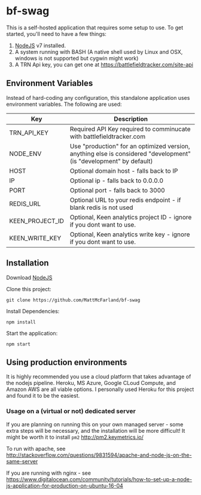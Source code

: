 # bf-swag

This is a self-hosted application that requires some setup to use.  To get started, you'll need to have a few things:

1. [NodeJS](http://nodejs.org) v7 installed.
2. A system running with BASH (A native shell used by Linux and OSX, windows is not supported but cygwin might work)
3. A TRN Api key, you can get one at https://battlefieldtracker.com/site-api

## Environment Variables
Instead of hard-coding any configuration, this standalone application uses environment variables.  The following are used:

<table>
<thead>
<tr><th>Key</th><th>Description</th></tr>
</thead>
<tbody>
<tr><td>TRN_API_KEY</td><td>Required API Key required to comminucate with battlefieldtracker.com</td></tr>
<tr><td>NODE_ENV</td><td>Use "production" for an optimized version, anything else is considered "development" (is "development" by default)</td></tr>
<tr><td>HOST</td><td>Optional domain host - falls back to IP</td></tr>
<tr><td>IP</td><td>Optional ip - falls back to 0.0.0.0</td></tr>
<tr><td>PORT</td><td>Optional port - falls back to 3000</td></tr>
<tr><td>REDIS_URL</td><td>Optional URL to your redis endpoint - if blank redis is not used</td></tr>
<tr><td>KEEN_PROJECT_ID</td><td>Optional, Keen analytics project ID - ignore if you dont want to use. </td></tr>
<tr><td>KEEN_WRITE_KEY</td><td>Optional, Keen analytics write key - ignore if you dont want to use. </td></tr>
</tbody>
</table>

## Installation

Download [NodeJS](http://nodejs.org)

Clone this project:
```
git clone https://github.com/MattMcFarland/bf-swag
```

Install Dependencies:
```
npm install
```

Start the application:
```
npm start
```

## Using production environments

It is highly recommended you use a cloud platform that takes advantage of the nodejs pipeline.  Heroku, MS Azure, Google CLoud Compute, and Amazon AWS are all viable options. I personally used Heroku for this project and found it to be the easiest.

### Usage on a (virtual or not) dedicated server

If you are planning on running this on your own managed server - some extra steps will be necessary, and the installation will be more difficult!
It might be worth it to install `pm2` http://pm2.keymetrics.io/

To run with apache, see http://stackoverflow.com/questions/9831594/apache-and-node-js-on-the-same-server

If you are running with nginx - see https://www.digitalocean.com/community/tutorials/how-to-set-up-a-node-js-application-for-production-on-ubuntu-16-04

